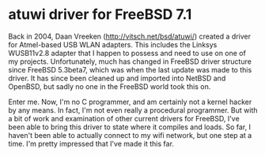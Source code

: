 atuwi driver for FreeBSD 7.1
============================

Back in 2004, Daan Vreeken (http://vitsch.net/bsd/atuwi/) created a driver for Atmel-based USB WLAN adapters. This includes the Linksys WUSB11v2.8 adapter that I happen to possess and need to use on one of my projects. Unfortunately, much has changed in FreeBSD driver structure since FreeBSD 5.3beta7, which was when the last update was made to this driver. It has since been cleaned up and imported into NetBSD and OpenBSD, but sadly no one in the FreeBSD world took this on.

Enter me. Now, I'm no C programmer, and am certainly not a kernel hacker by any means. In fact, I'm not even really a procedural programmer. But with a bit of work and examination of other current drivers for FreeBSD, I've been able to bring this driver to state where it compiles and loads. So far, I haven't been able to actually connect to my wifi network, but one step at a time. I'm pretty impressed that I've made it this far.
